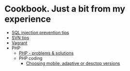 # Cookbook. Just a bit from my experience


* [SQL injection prevention tips](SQLinjectionPrevention.md)
* [SVN tips](svn.md)
* [Vagrant](Vagrant.md)
* PHP
   * [PHP - problems & solutions](PHPProblems.md)
   * PHP coding
     * [Choosing mobile, adaptive or desctop versions](PHPAdaptiveMobileDesktopVersions.md)
